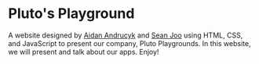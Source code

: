 # Pluto's Playground
<p>A website designed by <a href="https://aidanandrucyk.github.io/" target="_blank">Aidan Andrucyk<a> and <a href="https://seanjoo4.github.io/" target="_blank">Sean Joo<a> using HTML, CSS, and JavaScript to present our company, Pluto Playgrounds. In this website, we will present and talk about our apps. Enjoy! </p>
